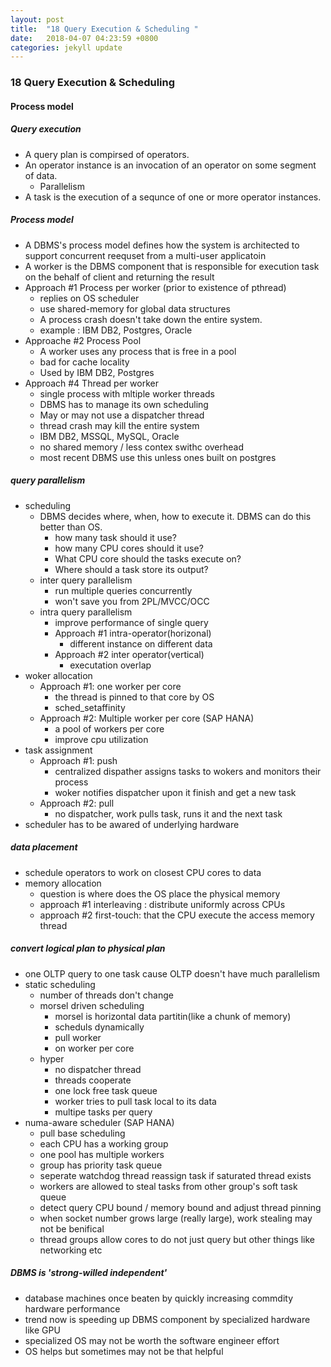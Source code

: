 ```yaml
---
layout: post
title:  "18 Query Execution & Scheduling "
date:   2018-04-07 04:23:59 +0800
categories: jekyll update
---
```


### 18 Query Execution & Scheduling
#### Process model
##### Query execution
* A query plan is compirsed of operators.
* An operator instance is an invocation of an operator on some segment of data.
    * Parallelism
* A task is the execution of a sequnce of one or more operator instances.

##### Process model
* A DBMS's process model defines how the system is architected to support concurrent reequset from a multi-user applicatoin
* A worker is the DBMS component that is responsible for execution task on the behalf of client and returning the result
* Approach #1 Process per worker (prior to existence of pthread)
    * replies on OS scheduler
    * use shared-memory for global data structures
    * A process crash doesn't take down the entire system.
    * example : IBM DB2, Postgres, Oracle
* Approache #2 Process Pool
    * A worker uses any process that is free in a pool
    * bad for cache locality
    * Used by IBM DB2, Postgres
* Approach #4 Thread per worker
    * single process with mltiple worker threads
    * DBMS has to manage its own scheduling
    * May or may not use a dispatcher thread
    * thread crash may kill the entire system
    * IBM DB2, MSSQL, MySQL, Oracle
    * no shared memory / less contex swithc overhead
    * most recent DBMS use this unless ones built on postgres
##### query parallelism
* scheduling
    * DBMS decides where, when, how to execute it. DBMS can do this better than OS.
        * how many task should it use?
        * how many CPU cores should it use?
        * What CPU core should the tasks execute on?
        * Where should a task store its output?
    * inter query parallelism
        * run multiple queries concurrently
        * won't save you from 2PL/MVCC/OCC
    * intra query parallelism
        * improve performance of single query
        * Approach #1 intra-operator(horizonal)
            * different instance on different data
        * Approach #2 inter operator(vertical)
            * executation overlap
* woker allocation
    * Approach #1: one worker per core
        * the thread is pinned to that core by OS
        * sched_setaffinity
    * Approach #2: Multiple worker per core (SAP HANA)
        * a pool of workers per core
        * improve cpu utilization
* task assignment
    * Approach #1: push
        * centralized dispather assigns tasks to wokers and monitors their process
        * woker notifies dispatcher upon it finish and get a new task
    * Approach #2: pull
        * no dispatcher, work pulls task, runs it and the next task
* scheduler has to be awared of underlying hardware

##### data placement
* schedule operators to work on closest CPU cores to data
* memory allocation
    * question is where does the OS place the physical memory
    * approach #1 interleaving : distribute uniformly across CPUs
    * approach #2 first-touch: that the CPU execute the access memory thread
##### convert logical plan to physical plan
* one OLTP query to one task cause OLTP doesn't have much parallelism
* static scheduling
    * number of threads don't change
    * morsel driven scheduling
        * morsel is horizontal data partitin(like a chunk of memory)
        * scheduls dynamically 
        * pull worker
        * on worker per core
    * hyper
        * no dispatcher thread
        * threads cooperate 
        * one lock free task queue
        * worker tries to pull task local to its data
        * multipe tasks per query
* numa-aware scheduler (SAP HANA)
    * pull base scheduling
    * each CPU has a working group
    * one pool has multiple workers
    * group has priority task queue
    * seperate watchdog thread reassign task if saturated thread exists
    * workers are allowed to steal tasks from other group's soft task queue
    * detect query CPU bound / memory bound and adjust thread pinning
    * when socket number grows large (really large), work stealing may not be benifical
    * thread groups allow cores to do not just query but other things like networking etc
##### DBMS is 'strong-willed independent'
* database machines once beaten by quickly increasing commdity hardware performance
* trend now is speeding up DBMS component by specialized hardware like GPU
* specialized OS may not be worth the software engineer effort
* OS helps but sometimes may not be that helpful


[jekyll-docs]: http://jekyllrb.com/docs/home
[jekyll-gh]:   https://github.com/jekyll/jekyll
[jekyll-talk]: https://talk.jekyllrb.com/
